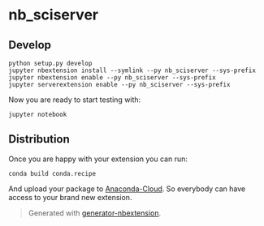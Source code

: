 # nb_sciserver

## Develop

```
python setup.py develop
jupyter nbextension install --symlink --py nb_sciserver --sys-prefix
jupyter nbextension enable --py nb_sciserver --sys-prefix
jupyter serverextension enable --py nb_sciserver --sys-prefix
```

Now you are ready to start testing with:

```
jupyter notebook
```

## Distribution

Once you are happy with your extension you can run:

```
conda build conda.recipe
```

And upload your package to [Anaconda-Cloud](http://anaconda.org). So everybody can
have access to your brand new extension.

> Generated with [generator-nbextension](http://anaconda.org).
